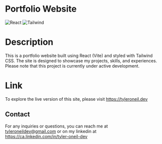 # Portfolio Website
![React](https://img.shields.io/badge/-ReactJs-61DAFB?logo=react&logoColor=white&style=for-the-badge)
![Tailwind](https://img.shields.io/badge/Tailwind_CSS-38B2AC?style=for-the-badge&logo=tailwind-css&logoColor=white)

# Description

This is a portfolio website built using React (Vite) and styled with Tailwind CSS. The site is designed to showcase my projects, skills, and experiences. Please note that this project is currently under active development.

# Link

To explore the live version of this site, please visit https://tyleroneil.dev


## Contact
For any inquiries or questions, you can reach me at tyleroneildev@gmail.com
or on my linkedin at https://ca.linkedin.com/in/tyler-oneil-dev
